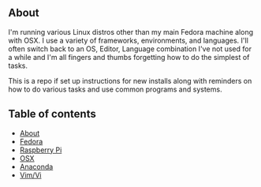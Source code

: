 
## About
I'm running various Linux distros other than my main Fedora machine along with OSX. I use a variety of frameworks, environments, and languages. I'll often switch back to an OS, Editor, Language combination I've not used for a while and I'm all fingers and thumbs forgetting how to do the simplest of tasks.

This is a repo if set up instructions for new installs along with reminders on how to do various tasks and use common programs and systems.


## Table of contents

- [About](#about)
- [Fedora](fedora.md)
- [Raspberry Pi](rpi.md)
- [OSX](osx.md)
- [Anaconda](anaconda.md)
- [Vim/Vi](vim.md)

